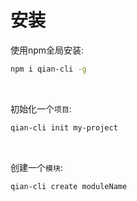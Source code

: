 # 安装

使用npm全局安装:

~~~sh
npm i qian-cli -g
~~~
<br />

初始化一个`项目`:

~~~sh
qian-cli init my-project
~~~

<vua-image src='/cli-init.png' />
<br />

创建一个`模块`:

~~~sh
qian-cli create moduleName
~~~

<vua-image src='/cli-create.png'/>